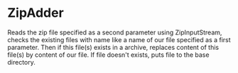 # ZipAdder

  Reads the zip file specified as a second parameter using ZipInputStream, 
  checks the existing files with name like a name of our file specified as a first parameter.
  Then if this file(s) exists in a archive, replaces content of this file(s) by content
  of our file. If file doesn't exists, puts file to the base directory.

